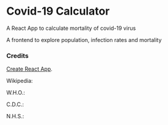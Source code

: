 # Covid-19 Calculator
A React App to calculate mortality of covid-19 virus

A frontend to explore population, infection rates and mortality



### Credits
[Create React App](https://github.com/facebook/create-react-app).

Wikipedia:

W.H.O.:

C.D.C.:

N.H.S.:
